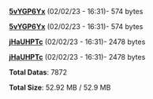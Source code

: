 [**5vYGP6Yx**](/data/5vYGP6Yx.txt) (02/02/23 - 16:31)- 574 bytes

[**5vYGP6Yx**](/data/5vYGP6Yx.txt) (02/02/23 - 16:31)- 574 bytes

[**jHaUHPTc**](/data/jHaUHPTc.txt) (02/02/23 - 16:31)- 2478 bytes

[**jHaUHPTc**](/data/jHaUHPTc.txt) (02/02/23 - 16:31)- 2478 bytes

**Total Datas**: 7872

**Total Size**: 52.92 MB / 52.9 MB